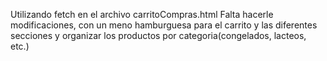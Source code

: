 Utilizando fetch en el archivo carritoCompras.html
Falta hacerle modificaciones, con un meno hamburguesa para el carrito y las diferentes secciones y organizar los productos por categoria(congelados, lacteos, etc.)